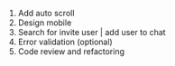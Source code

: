 1. Add auto scroll
2. Design mobile
3. Search for invite user | add user to chat
4. Error validation (optional)
5. Code review and refactoring
